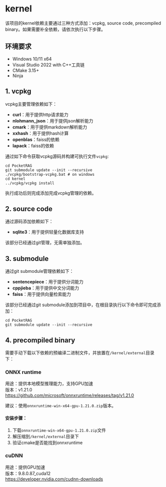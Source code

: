 ﻿# kernel

该项目的kernel依赖主要通过三种方式添加：vcpkg, source code, precompiled binary。如果需要补全依赖，请依次执行以下步骤。

## 环境要求

- Windows 10/11 x64
- Visual Studio 2022 with C++工具链
- CMake 3.15+
- Ninja

## 1. vcpkg

vcpkg主要管理依赖如下：

- **curl**：用于提供http请求能力
- **nlohmann_json**：用于提供json解析能力
- **cmark**：用于提供markdown解析能力
- **xxhash**：用于提供hash计算  
- **openblas**：faiss的依赖
- **lapack**：faiss的依赖

通过如下命令获取vcpkg源码并构建可执行文件`vcpkg`:

```shell
cd PocketRAG
git submodule update --init --recursive
./vcpkg/bootstrap-vcpkg.bat # on windows
cd kernel
../vcpkg/vcpkg install
```

执行成功后则完成添加完成vcpkg管理的依赖。

## 2. source code

通过源码添加依赖如下：

- **sqlite3**：用于提供轻量化数据库支持

该部分已经通过git管理，无需单独添加。
  
## 3. submodule

通过git submodule管理依赖如下：

- **sentencepiece**：用于提供分词能力
- **cppjieba**：用于提供中文分词能力
- **faiss**：用于提供向量检索能力

该部分已经通过git submodule添加到项目中，在根目录执行以下命令即可完成添加：

```shell
cd PocketRAG
git submodule update --init --recursive
```

## 4. precompiled binary

需要手动下载以下依赖的预编译二进制文件，并放置在`/kernel/external`目录下：

### ONNX runtime

用途：提供本地模型推理能力，支持GPU加速  
版本：v1.21.0  
https://github.com/microsoft/onnxruntime/releases/tag/v1.21.0

建议：使用`onnxruntime-win-x64-gpu-1.21.0.zip`版本。

#### 安装步骤：

1. 下载`onnxruntime-win-x64-gpu-1.21.0.zip`文件
2. 解压缩到`/kernel/external`目录下
3. 验证cmake是否能找到onnxruntime

### cuDNN

用途：提供GPU加速  
版本：9.8.0.87_cuda12  
https://developer.nvidia.com/cudnn-downloads

